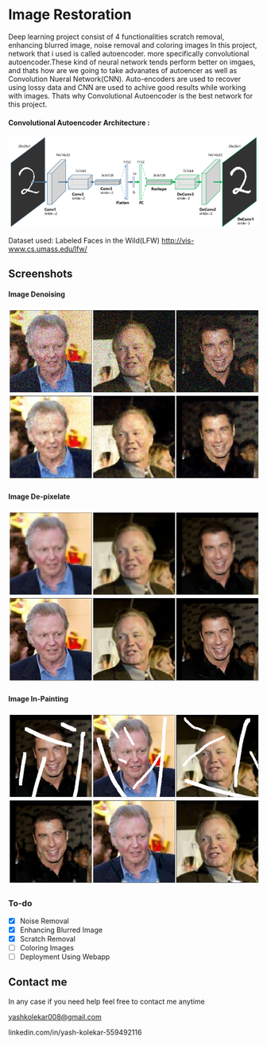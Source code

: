 # Image Restoration
Deep learning project consist of 4 functionalities scratch removal, enhancing blurred image, noise removal and coloring images
In this project, network that i used is called autoencoder. more specifically convolutional autoencoder.These kind of neural network tends perform better on imgaes, and thats how are we going to take advanates of autoencer as well as Convolution Nueral Network(CNN).
Auto-encoders are used to recover using lossy data and CNN are used to achive good results while working with images. Thats why Convolutional Autoencoder is the best network for this project.

#### Convolutional Autoencoder Architecture :
![App Screenshot](https://github.com/ll-ysh-ll/Image-Restoration/blob/master/Screenshots/cnn_autoencoder.png?raw=true)


Dataset used: Labeled Faces in the Wild(LFW)
http://vis-www.cs.umass.edu/lfw/
## Screenshots

#### Image Denoising
![App Screenshot](https://github.com/ll-ysh-ll/Image-Restoration/blob/master/Screenshots/denoising.png?raw=true)
#### Image De-pixelate
![App Screenshot](https://github.com/ll-ysh-ll/Image-Restoration/blob/master/Screenshots/depixelate.png?raw=true)
#### Image In-Painting
![App Screenshot](https://github.com/ll-ysh-ll/Image-Restoration/blob/master/Screenshots/inpainted.png?raw=true)

### To-do

- [x] Noise Removal
- [x] Enhancing Blurred Image 
- [x] Scratch Removal
- [ ] Coloring Images
- [ ] Deployment Using Webapp

## Contact me

In any case if you need help feel free to contact me anytime

 yashkolekar008@gmail.com

 linkedin.com/in/yash-kolekar-559492116
